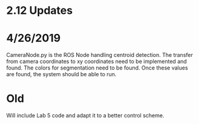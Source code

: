 # 2.12 Updates

# 4/26/2019
CameraNode.py is the ROS Node handling centroid detection.
The transfer from camera coordinates to xy coordinates need to be implemented and found.
The colors for segmentation need to be found.
Once these values are found, the system should be able to run.

# Old
Will include Lab 5 code and adapt it to a better control scheme.